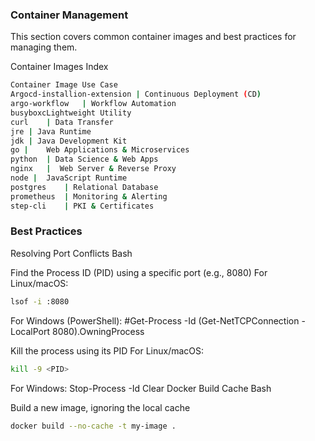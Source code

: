 ### Container Management
This section covers common container images and best practices for managing them.

Container Images Index
```bash
Container Image	Use Case
Argocd-installion-extension | Continuous Deployment (CD)
argo-workflow	| Workflow Automation
busyboxcLightweight Utility
curl	| Data Transfer
jre	| Java Runtime
jdk	| Java Development Kit
go |	Web Applications & Microservices
python	| Data Science & Web Apps
nginx	|  Web Server & Reverse Proxy
node |	JavaScript Runtime
postgres	| Relational Database
prometheus	| Monitoring & Alerting
step-cli	| PKI & Certificates
```
### Best Practices
Resolving Port Conflicts
Bash

Find the Process ID (PID) using a specific port (e.g., 8080)
For Linux/macOS:
```bash
lsof -i :8080
```

For Windows (PowerShell):
#Get-Process -Id (Get-NetTCPConnection -LocalPort 8080).OwningProcess

Kill the process using its PID
For Linux/macOS:
```bash
kill -9 <PID>
```

 For Windows:
Stop-Process -Id <PID>
Clear Docker Build Cache
Bash

Build a new image, ignoring the local cache
```bash
docker build --no-cache -t my-image .
```


